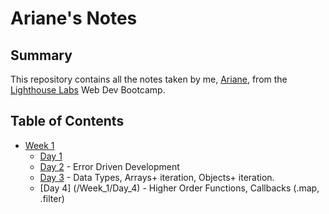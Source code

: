 # Ariane's Notes

## Summary

This repository contains all the notes taken by me, [Ariane](https://github.com/afairlie), from the [Lighthouse Labs](https://www.lighthouselabs.ca/) Web Dev Bootcamp. 

## Table of Contents

* [Week 1](/Week_1)
  * [Day 1](/Week_1/Day_1)
  * [Day 2](/Week_1/Day_2) - Error Driven Development
  * [Day 3](/Week_1/Day_3) - Data Types, Arrays+ iteration, Objects+ iteration.
  * [Day 4] (/Week_1/Day_4) - Higher Order Functions, Callbacks (.map, .filter)